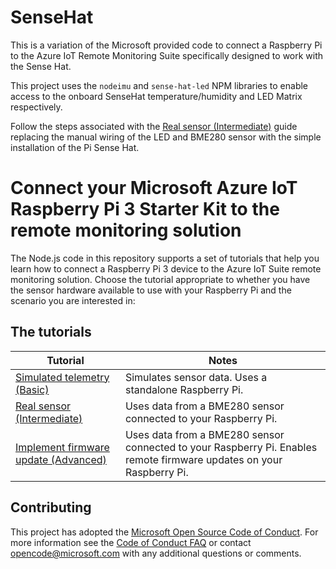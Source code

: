 # SenseHat
This is a variation of the Microsoft provided code to connect a Raspberry Pi to the Azure IoT Remote Monitoring Suite specifically designed to work with the Sense Hat. 

This project uses the `nodeimu` and `sense-hat-led` NPM libraries to enable access to the onboard SenseHat temperature/humidity and LED Matrix respectively.

Follow the steps associated with the [Real sensor (Intermediate)](https://docs.microsoft.com/azure/iot-suite/iot-suite-raspberry-pi-kit-node-get-started-basic) guide replacing the manual wiring of the LED and BME280 sensor with the simple installation of the Pi Sense Hat.

# Connect your Microsoft Azure IoT Raspberry Pi 3 Starter Kit to the remote monitoring solution

The Node.js code in this repository supports a set of tutorials that help you learn how to connect a Raspberry Pi 3 device to the Azure IoT Suite remote monitoring solution. Choose the tutorial appropriate to whether you have the sensor hardware available to use with your Raspberry Pi and the scenario you are interested in:

## The tutorials

| Tutorial | Notes |
| -------- | ----- |
| [Simulated telemetry (Basic)](https://docs.microsoft.com/azure/iot-suite/iot-suite-raspberry-pi-kit-node-get-started-simulator) | Simulates sensor data. Uses a standalone Raspberry Pi. |
| [Real sensor (Intermediate)](https://docs.microsoft.com/azure/iot-suite/iot-suite-raspberry-pi-kit-node-get-started-basic) | Uses data from a BME280 sensor connected to your Raspberry Pi. |
| [Implement firmware update (Advanced)](https://docs.microsoft.com/azure/iot-suite/iot-suite-raspberry-pi-kit-node-get-started-advanced) | Uses data from a BME280 sensor connected to your Raspberry Pi. Enables remote firmware updates on your Raspberry Pi. |

## Contributing

This project has adopted the [Microsoft Open Source Code of Conduct](https://opensource.microsoft.com/codeofconduct/). For more information see the [Code of Conduct FAQ](https://opensource.microsoft.com/codeofconduct/faq/) or contact [opencode@microsoft.com](mailto:opencode@microsoft.com) with any additional questions or comments.

